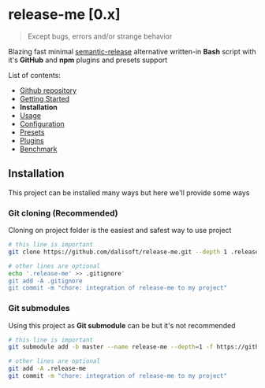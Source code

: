 # release-me \[0.x\]

> Except bugs, errors and/or strange behavior

Blazing fast minimal [semantic-release](https://github.com/semantic-release/semantic-release) alternative written-in **Bash** script with it's **GitHub** and **npm** plugins and presets support

List of contents:

- [Github repository](https://github.com/dalisoft/release-me)
- [Getting Started](./GET_STARTED.md)
- **Installation**
- [Usage](./USAGE.md)
- [Configuration](./CONFIGURATION.md)
- [Presets](./PRESETS.md)
- [Plugins](./PLUGINS.md)
- [Benchmark](./BENCHMARK.md)

## Installation

This project can be installed many ways but here we'll provide some ways

### Git cloning (Recommended)

Cloning on project folder is the easiest and safest way to use project

```sh
# this line is important
git clone https://github.com/dalisoft/release-me.git --depth 1 .release-me

# other lines are optional
echo '.release-me' >> .gitignore'
git add -A .gitignore
git commit -m "chore: integration of release-me to my project"
```

### Git submodules

Using this project as **Git submodule** can be but it's not recommended

```sh
# this line is important
git submodule add -b master --name release-me --depth=1 -f https://github.com/dalisoft/release-me.git .release-me

# other lines are optional
git add -A .release-me
git commit -m "chore: integration of release-me to my project"
```
